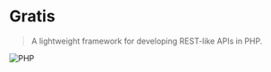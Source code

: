 # Gratis
> A lightweight framework for developing REST-like APIs in PHP.

![PHP](https://img.shields.io/badge/php-%23777BB4.svg?style=for-the-badge&logo=php&logoColor=white)